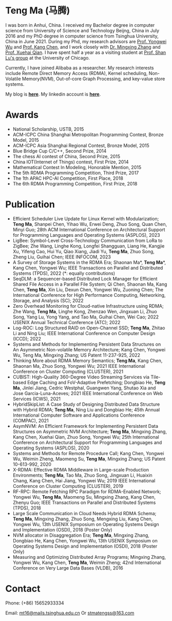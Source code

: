 # Teng Ma (马腾)

<!-- # Brief Bio -->

<!-- I was born in Anhui, China. I received my Bachelor degree in computer science from University of Science and Technology Beijng, China in July 2016. Now I am a PhD candidate in Department of Computer Science and Technology, Tsinghua University, China. -->
I was born in Anhui, China. I received my Bachelor degree in computer science from University of Science and Technology Beijng, China in July 2016 and my PhD degree in computer science from Tsinghua University, China in June 2021. During my Phd, my research advisors are [Prof. Yongwei Wu](http://madsys.cs.tsinghua.edu.cn/~yongweiwu/) and [Prof. Kang Chen](http://madsys.cs.tsinghua.edu.cn/~kangchen/), and I work closely with [Dr. Mingxing Zhang](http://madsys.cs.tsinghua.edu.cn/~zhangmx/) and [Prof. Xuehai Qian](http://alchem.usc.edu/portal/xuehaiq.html). I have spent half a year as a visiting student at [Prof. Shan Lu's group](http://people.cs.uchicago.edu/~shanlu/) at the University of Chicago.
<!-- I have joined Alibaba as a research intern from Sep 2018 to Dec 2019. -->

<!-- My research advisors are [Prof. Yongwei Wu](http://madsys.cs.tsinghua.edu.cn/~yongweiwu/) and [Prof. Kang Chen](http://madsys.cs.tsinghua.edu.cn/~kangchen/). 

Currently, I work closely with [Dr. Mingxing Zhang](http://madsys.cs.tsinghua.edu.cn/~zhangmx/) and [Prof. Xuehai Qian](http://alchem.usc.edu/portal/xuehaiq.html).
 -->

Currently, I have joined Alibaba as a researcher.
My research interests include Remote Direct Memory Access (RDMA), Kernel scheduling, Non-Volatile Memory(NVM), Out-of-core Graph Processing, and key-value store systems. 

My blog is [**here**](https://stmatengss.github.io/blog/). 
My linkedin account is [**here**](https://www.linkedin.com/in/ma-teng-69a0a8115/).

<!-- ~~I am seeking a visiting scholar position for half year.~~ -->

<!-- I will join in [Prof. Shan Lu](http://people.cs.uchicago.edu/~shanlu/)'s group as a visiting student in December. -->

# Awards

* National Scholarship, USTB, 2015
* ACM-ICPC China Shanghai Metropolitan Programming Contest, Bronze Model, 2015
* ACM-ICPC Asia Shanghai Regional Contest, Bronze Model, 2015
* Blue Bridge Cup C/C++, Second Prize, 2014
* The chess AI contest of China, Second Prize, 2015
* China IOT(Internet of Things) contest, First Prize, 2014
* Mathematical Contest In Modeling, Honorable Mention, 2015
* The 5th RDMA Programming Competition, Third Prize, 2017
* The 1th APAC HPC-AI Competition, First Place, 2018
* The 6th RDMA Programming Competition, First Prize, 2018

# Publication

* Efficient Scheduler Live Update for Linux Kernel with Modularization; **Teng Ma**, Shanpei Chen, Yihao Wu, Erwei Deng, Zhuo Song, Quan Chen, Minyi Guo; 28th ACM International Conference on Architectural Support for Programming Languages and Operating Systems (ASPLOS), 2023
* LigBee: Symbol-Level Cross-Technology Communication from LoRa to ZigBee; Zhe Wang, Linghe Kong, Longfei Shangguan, Liang He, Kangjie Xu, Yifeng Cao, Hui Yu, Qiao Xiang, Jiadi Yu, **Teng Ma**, Zhuo Song, Zheng Liu, Guihai Chen; IEEE INFOCOM, 2023
* A Survey of Storage Systems in the RDMA Era; Shaonan Ma\*, **Teng Ma**\*, Kang Chen, Yongwei Wu; IEEE Transactions on Parallel and Distributed Systems (TPDS), 2022 (\*: equally contributions)
* SeqDLM: a Sequencer-based Distributed Lock Manager for Efficient Shared File Access in a Parallel File System; Qi Chen, Shaonan Ma, Kang Chen, **Teng Ma**, Xin Liu, Dexun Chen, Yongwei Wu, Zuoning Chen; The International Conference for High Performance Computing, Networking, Storage, and Analysis (SC); 2022
* Zero Overhead Monitoring for Cloud-native Infrastructure using RDMA; Zhe Wang, **Teng Ma**, Linghe Kong, Zhenzao Wen, Jingxuan Li, Zhuo Song, Yang Lu, Yong Yang, and Tao Ma, Guihai Chen, Wei Cao; 2022 USENIX Annual Technical Conference (ATC); 2022
* Log-ROC: Log Structured RAID on Open-Channel SSD; **Teng Ma**, Zhitao Li and Ning Liu; IEEE International Conference on Computer Design (ICCD); 2022
* Systems and Methods for Implementing Persistent Data Structures on An Asymmetric Non-volatile Memory Architecture; Kang Chen, Yongwei Wu, Teng Ma, Mingxing Zhang; US Patent 11-237-925, 2022
* Thinking More about RDMA Memory Semantics; **Teng Ma**, Kang Chen, Shaonan Ma, Zhuo Song, Yongwei Wu; 2021 IEEE International Conference on Cluster Computing (CLUSTER), 2021
* CUBIST: High-Quality 360-Degree Video Streaming Services via Tile-based Edge Caching and FoV-Adaptive Prefetching; Dongbiao He, **Teng Ma**, Jinlei Jiang, Cedric Westphal, Guangwen Yang, Shutao Xia and Jose Garcia-Luna-Aceves; 2021 IEEE International Conference on Web Services (ICWS), 2021
* HybridSkipList: A Case Study of Designing Distributed Data Structure with Hybrid RDMA; **Teng Ma**, Ning Liu and Dongbiao He; 45th Annual International Computer Software and Applications Conference (COMPAC), 2021
* AsymNVM: An Efficient Framework for Implementing Persistent Data Structures on Asymmetric NVM Architecture; **Teng Ma**, Mingxing Zhang, Kang Chen, Xuehai Qian, Zhuo Song, Yongwei Wu; 25th International Conference on Architectural Support for  Programming Languages and Operating Systems (ASPLOS), 2020
* Systems and Methods for Remote Procedure Call; Kang Chen, Yongwei Wu, Weimin Zheng, Maomeng Su, **Teng Ma**, Mingxing Zhang; US Patent 10-613-992, 2020
* X-RDMA: Effective RDMA Middleware in Large-scale Production Environments; **Teng Ma**, Tao Ma, Zhuo Song, Jingxuan Li, Huaixin Chang, Kang Chen, Hai Jiang, Yongwei Wu; 2019 IEEE International Conference on Cluster Computing (CLUSTER), 2019
* RF-RPC: Remote Fetching RPC Paradigm for RDMA-Enabled Network; Yongwei Wu, **Teng Ma**, Maomeng Su, Mingxing Zhang, Kang Chen, Zhenyu Guo; IEEE Transactions on Parallel and Distributed Systems (TPDS), 2018
* Large Scale Communication in Cloud Needs Hybrid RDMA Schema; **Teng Ma**, Mingxing Zhang, Zhuo Song, Mengxing Liu, Kang Chen, Yongwei Wu, 13th USENIX Symposium on Operating Systems Design and Implementation (OSDI), 2018 (Poster Only)
* NVM allocator in Disaggregation Era; **Teng Ma**, Mingxing Zhang, Dongbiao He, Kang Chen, Yongwei Wu, 13th USENIX Symposium on Operating Systems Design and Implementation (OSDI), 2018 (Poster Only)
* Measuring and Optimizing Distributed Array Programs; Mingxing Zhang, Yongwei Wu, Kang Chen, **Teng Ma**, Weimin Zheng; 42nd International Conference on Very Large Data Bases (VLDB), 2016

<!-- * Zhang, M., Wu, Y., Chen, K., **Ma, T**., & Zheng, W. (2016). Measuring and optimizing distributed array programs. Proceedings of The Vldb Endowment, 9(12), 912-923. -->

# Contact

Phone: (+86) 15652933334

Email: mt16@mails.tsinghua.edu.cn Or stmatengss@163.com

<!-- Address: Department of Computer Science and Technology, Tsinghua National Laboratory for Information Science and Technology (TNLIST), Tsinghua University, Beijing 100084, China -->



